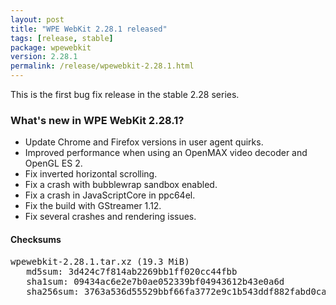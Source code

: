 ```yaml
---
layout: post
title: "WPE WebKit 2.28.1 released"
tags: [release, stable]
package: wpewebkit
version: 2.28.1
permalink: /release/wpewebkit-2.28.1.html
---
```


This is the first bug fix release in the stable 2.28 series.

### What's new in WPE WebKit 2.28.1?

- Update Chrome and Firefox versions in user agent quirks.
- Improved performance when using an OpenMAX video decoder and OpenGL ES 2.
- Fix inverted horizontal scrolling.
- Fix a crash with bubblewrap sandbox enabled.
- Fix a crash in JavaScriptCore in ppc64el.
- Fix the build with GStreamer 1.12.
- Fix several crashes and rendering issues.

#### Checksums

<pre>
wpewebkit-2.28.1.tar.xz (19.3 MiB)
   md5sum: 3d424c7f814ab2269bb1ff020cc44fbb
   sha1sum: 09434ac6e2e7b0ae052339bf04943612b43e0a6d
   sha256sum: 3763a536d55529bbf66fa3772e9c1b543ddf882fabd0ca337076555b176ee8c5
</pre>
